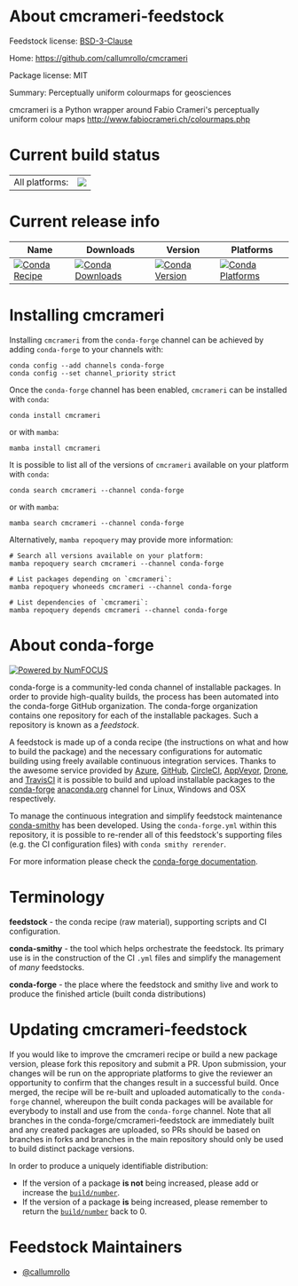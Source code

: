 About cmcrameri-feedstock
=========================

Feedstock license: [BSD-3-Clause](https://github.com/conda-forge/cmcrameri-feedstock/blob/main/LICENSE.txt)

Home: https://github.com/callumrollo/cmcrameri

Package license: MIT

Summary: Perceptually uniform colourmaps for geosciences

cmcrameri is a Python wrapper around Fabio Crameri's perceptually uniform colour maps
http://www.fabiocrameri.ch/colourmaps.php


Current build status
====================


<table><tr><td>All platforms:</td>
    <td>
      <a href="https://dev.azure.com/conda-forge/feedstock-builds/_build/latest?definitionId=9697&branchName=main">
        <img src="https://dev.azure.com/conda-forge/feedstock-builds/_apis/build/status/cmcrameri-feedstock?branchName=main">
      </a>
    </td>
  </tr>
</table>

Current release info
====================

| Name | Downloads | Version | Platforms |
| --- | --- | --- | --- |
| [![Conda Recipe](https://img.shields.io/badge/recipe-cmcrameri-green.svg)](https://anaconda.org/conda-forge/cmcrameri) | [![Conda Downloads](https://img.shields.io/conda/dn/conda-forge/cmcrameri.svg)](https://anaconda.org/conda-forge/cmcrameri) | [![Conda Version](https://img.shields.io/conda/vn/conda-forge/cmcrameri.svg)](https://anaconda.org/conda-forge/cmcrameri) | [![Conda Platforms](https://img.shields.io/conda/pn/conda-forge/cmcrameri.svg)](https://anaconda.org/conda-forge/cmcrameri) |

Installing cmcrameri
====================

Installing `cmcrameri` from the `conda-forge` channel can be achieved by adding `conda-forge` to your channels with:

```
conda config --add channels conda-forge
conda config --set channel_priority strict
```

Once the `conda-forge` channel has been enabled, `cmcrameri` can be installed with `conda`:

```
conda install cmcrameri
```

or with `mamba`:

```
mamba install cmcrameri
```

It is possible to list all of the versions of `cmcrameri` available on your platform with `conda`:

```
conda search cmcrameri --channel conda-forge
```

or with `mamba`:

```
mamba search cmcrameri --channel conda-forge
```

Alternatively, `mamba repoquery` may provide more information:

```
# Search all versions available on your platform:
mamba repoquery search cmcrameri --channel conda-forge

# List packages depending on `cmcrameri`:
mamba repoquery whoneeds cmcrameri --channel conda-forge

# List dependencies of `cmcrameri`:
mamba repoquery depends cmcrameri --channel conda-forge
```


About conda-forge
=================

[![Powered by
NumFOCUS](https://img.shields.io/badge/powered%20by-NumFOCUS-orange.svg?style=flat&colorA=E1523D&colorB=007D8A)](https://numfocus.org)

conda-forge is a community-led conda channel of installable packages.
In order to provide high-quality builds, the process has been automated into the
conda-forge GitHub organization. The conda-forge organization contains one repository
for each of the installable packages. Such a repository is known as a *feedstock*.

A feedstock is made up of a conda recipe (the instructions on what and how to build
the package) and the necessary configurations for automatic building using freely
available continuous integration services. Thanks to the awesome service provided by
[Azure](https://azure.microsoft.com/en-us/services/devops/), [GitHub](https://github.com/),
[CircleCI](https://circleci.com/), [AppVeyor](https://www.appveyor.com/),
[Drone](https://cloud.drone.io/welcome), and [TravisCI](https://travis-ci.com/)
it is possible to build and upload installable packages to the
[conda-forge](https://anaconda.org/conda-forge) [anaconda.org](https://anaconda.org/)
channel for Linux, Windows and OSX respectively.

To manage the continuous integration and simplify feedstock maintenance
[conda-smithy](https://github.com/conda-forge/conda-smithy) has been developed.
Using the ``conda-forge.yml`` within this repository, it is possible to re-render all of
this feedstock's supporting files (e.g. the CI configuration files) with ``conda smithy rerender``.

For more information please check the [conda-forge documentation](https://conda-forge.org/docs/).

Terminology
===========

**feedstock** - the conda recipe (raw material), supporting scripts and CI configuration.

**conda-smithy** - the tool which helps orchestrate the feedstock.
                   Its primary use is in the construction of the CI ``.yml`` files
                   and simplify the management of *many* feedstocks.

**conda-forge** - the place where the feedstock and smithy live and work to
                  produce the finished article (built conda distributions)


Updating cmcrameri-feedstock
============================

If you would like to improve the cmcrameri recipe or build a new
package version, please fork this repository and submit a PR. Upon submission,
your changes will be run on the appropriate platforms to give the reviewer an
opportunity to confirm that the changes result in a successful build. Once
merged, the recipe will be re-built and uploaded automatically to the
`conda-forge` channel, whereupon the built conda packages will be available for
everybody to install and use from the `conda-forge` channel.
Note that all branches in the conda-forge/cmcrameri-feedstock are
immediately built and any created packages are uploaded, so PRs should be based
on branches in forks and branches in the main repository should only be used to
build distinct package versions.

In order to produce a uniquely identifiable distribution:
 * If the version of a package **is not** being increased, please add or increase
   the [``build/number``](https://docs.conda.io/projects/conda-build/en/latest/resources/define-metadata.html#build-number-and-string).
 * If the version of a package **is** being increased, please remember to return
   the [``build/number``](https://docs.conda.io/projects/conda-build/en/latest/resources/define-metadata.html#build-number-and-string)
   back to 0.

Feedstock Maintainers
=====================

* [@callumrollo](https://github.com/callumrollo/)

